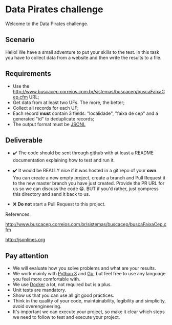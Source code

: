 # Data Pirates challenge

Welcome to the Data Pirates challenge.


## Scenario

Hello! We have a small adventure to put your skills to the test. In this task you have to collect data from a website and then write the results to a file.


## Requirements

*  Use the http://www.buscacep.correios.com.br/sistemas/buscacep/buscaFaixaCep.cfm URL;
*  Get data from at least two UFs. The more, the better;
*  Collect all records for each UF;
*  Each record **must** contain 3 fields: "localidade", "faixa de cep" and a generated "id" to deduplicate records;
*  The output format must be [JSONL](http://jsonlines.org)

## Deliverable

* :heavy_check_mark: The code should be sent through github with at least a README documentation explaining how to test and run it.

* :heavy_check_mark: It would be REALLY nice if it was hosted in a git repo of your **own**. You can create a new empty project, create a branch and Pull Request it to the new master branch you have just created. Provide the PR URL for us so we can discuss the code :grin:. BUT if you'd rather, just compress this directory and send it back to us.

* :x: **Do not** start a Pull Request to this project.

References:

http://www.buscacep.correios.com.br/sistemas/buscacep/buscaFaixaCep.cfm

http://jsonlines.org

## Pay attention
 * We will evaluate how you solve problems and what are your results.
 * We work mainly with [Python 3](https://www.python.org) and [Go](https://golang.org/), but feel free to use any language you feel more comfortable with.
 * We use [Docker](https://www.docker.com/) a lot, not required but is a plus.
 * Unit tests are mandatory.
 * Show us that you can use all git good practices.
 * Think in the quality of your code, maintainability, legibility and simplicity, avoid overengineering.
 * It's important we can execute your project, so make it clear which steps we need to follow to test and execute your project.